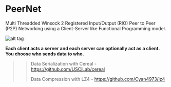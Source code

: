 # PeerNet

Multi Threadded Winsock 2 Registered Input/Output (RIO) Peer to Peer (P2P) Networking using a Client-Server like Functional Programming model.

![alt tag](https://ci.appveyor.com/api/projects/status/ni2ttyxpcoiubt7d/branch/master?svg=true)

**Each client acts a server and each server can optionally act as a client. You choose who sends data to who.**

>>Data Serialization with Cereal - https://github.com/USCiLab/cereal
>>
>>Data Compression with LZ4 - https://github.com/Cyan4973/lz4
